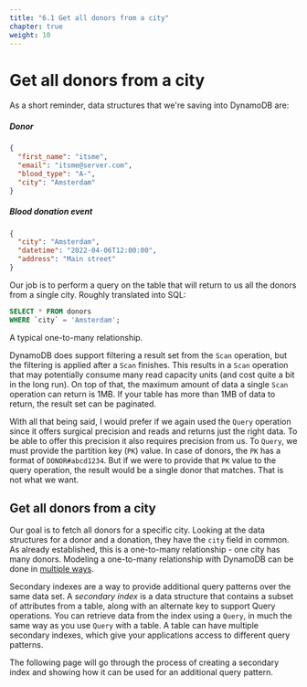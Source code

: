 ```yaml
---
title: "6.1 Get all donors from a city"
chapter: true
weight: 10
---
```


# Get all donors from a city

[//]: # ()
[//]: # (Filtering out donor sign-up events we did on the previous page is only half the work &#40;good work, but still only half&#41;.)

[//]: # (At the beggining of this chapter we discussed how a potential solution might work:)

[//]: # (- use DynamoDB streams to capture any newly created blood donation events)

[//]: # (- **when a new blood donation event is created, we fetch all the donors from the city where the donation event will happen**)

[//]: # (- batch up to 50 donor's emails and send and invoke SES `send_email&#40;&#41;` function)

[//]: # ()
[//]: # (This page will focus on the middle point in bold.)

[//]: # (## To recap)

As a short reminder, data structures that we're saving into DynamoDB are:

##### Donor

```json
{
  "first_name": "itsme",
  "email": "itsme@server.com",
  "blood_type": "A-",
  "city": "Amsterdam"
}
```

##### Blood donation event

```json
{
  "city": "Amsterdam",
  "datetime": "2022-04-06T12:00:00",
  "address": "Main street"
}
```

Our job is to perform a query on the table that will return to us all the donors from a single city. Roughly translated
into SQL:

```sql
SELECT * FROM donors
WHERE `city` = 'Amsterdam';
```

A typical one-to-many relationship.

DynamoDB does support filtering a result set from the `Scan` operation, but the filtering is applied after a `Scan`
finishes. This results in a `Scan` operation that may potentially consume many read capacity units (and cost quite a bit
in the long run). On top of that, the maximum amount of data a single `Scan` operation can return is 1MB. If your table
has more than 1MB of data to return, the result set can be paginated.

With all that being said, I would prefer if we again used the `Query` operation since it offers surgical precision and
reads and returns just the right data. To be able to offer this precision it also requires precision from us. To `Query`,
we must provide the partition key (`PK`) value. In case of donors, the `PK` has a format of `DONOR#abcd1234`. But if we were
to provide that `PK` value to the query operation, the result would be a single donor that matches. That is not what we
want.

## Get all donors from a city

Our goal is to fetch all donors for a specific city. Looking at the data structures for a donor and a donation, they have
the `city` field in common. As already established, this is a one-to-many relationship - one city has many donors. Modeling
a one-to-many relationship with DynamoDB can be done in [multiple ways](https://www.alexdebrie.com/posts/dynamodb-one-to-many/).

Secondary indexes are a way to provide additional query patterns over the same data set. A _secondary index_
is a data structure that contains a subset of attributes from a table, along with an alternate key to support Query 
operations. You can retrieve data from the index using a `Query`, in much the same way as you use `Query` with a table. 
A table can have multiple secondary indexes, which give your applications access to different query patterns.

The following page will go through the process of creating a secondary index and showing how it can be used for an 
additional query pattern.